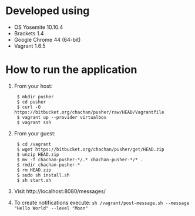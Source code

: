 # Developed using

* OS Yosemite 10.10.4
* Brackets 1.4
* Google Chrome 44 (64-bit)
* Vagrant 1.6.5

# How to run the application


1. From your host:

        $ mkdir pusher
        $ cd pusher
        $ curl -O https://bitbucket.org/chachan/pusher/raw/HEAD/Vagrantfile
        $ vagrant up --provider virtualbox
        $ vagrant ssh

2. From your guest:

        $ cd /vagrant
        $ wget https://bitbucket.org/chachan/pusher/get/HEAD.zip
        $ unzip HEAD.zip
        $ mv -f chachan-pusher-*/.* chachan-pusher-*/* .
        $ rmdir chachan-pusher-*
        $ rm HEAD.zip
        $ sudo sh install.sh
        $ sh start.sh

3. Visit http://localhost:8080/messages/

4. To create notifications execute: `sh /vagrant/post-message.sh --message "Hello World" --level "Moon"`